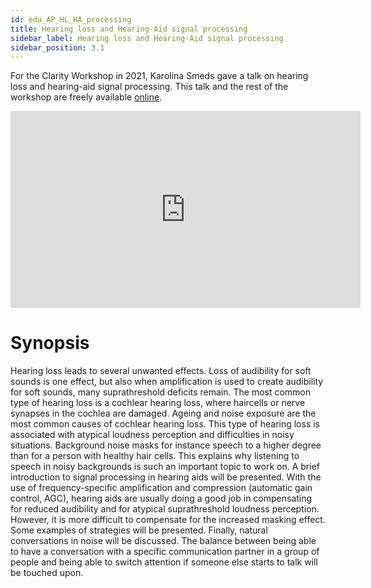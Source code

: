 ```yaml
---
id: edu_AP_HL_HA_processing
title: Hearing loss and Hearing-Aid signal processing
sidebar_label: Hearing loss and Hearing-Aid signal processing
sidebar_position: 3.1
---
```


For the Clarity Workshop in 2021, Karolina Smeds gave a talk on hearing loss and hearing-aid signal processing. This talk and the rest of the workshop are freely available [online](https://www.youtube.com/playlist?list=PLNqx4n2qXsY_22KVZFoy9LxT6_ssxfSAS).

<iframe width="560" height="315" src="https://www.youtube.com/embed/waPONoYrf8Q" title="YouTube video player" frameborder="0" allow="accelerometer; autoplay; clipboard-write; encrypted-media; gyroscope; picture-in-picture; web-share" allowfullscreen></iframe>


# Synopsis
Hearing loss leads to several unwanted effects. Loss of audibility for soft sounds is one effect, but also when amplification is used to create audibility for soft sounds, many suprathreshold deficits remain. The most common type of hearing loss is a cochlear hearing loss, where haircells or nerve synapses in the cochlea are damaged. Ageing and noise exposure are the most common causes of cochlear hearing loss. This type of hearing loss is associated with atypical loudness perception and difficulties in noisy situations. Background noise masks for instance speech to a higher degree than for a person with healthy hair cells. This explains why listening to speech in noisy backgrounds is such an important topic to work on. A brief introduction to signal processing in hearing aids will be presented. With the use of frequency-specific amplification and compression (automatic gain control, AGC), hearing aids are usually doing a good job in compensating for reduced audibility and for atypical suprathreshold loudness perception. However, it is more difficult to compensate for the increased masking effect. Some examples of strategies will be presented. Finally, natural conversations in noise will be discussed. The balance between being able to have a conversation with a specific communication partner in a group of people and being able to switch attention if someone else starts to talk will be touched upon.

